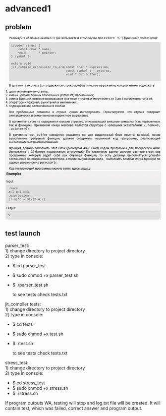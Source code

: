 # advanced1

## problem

![](problem/1.png)
![](problem/2.png)
  
## test launch  
  parser_test:  
    1) change directory to project directory  
    2) type in console:  
 - $ cd parser_test  
 - $ sudo chmod +x parser_test.sh  
 - $ ./parser_test.sh  
   
   to see tests check tests.txt  
  
  jit_compiler tests:  
    1) change directory to project directory  
    2) type in console:  
 - $ cd tests  
 - $ sudo chmod +x test.sh  
 - $ ./test.sh  
  
   to see tests check tests.txt  
  
  stress_test:  
    1) change directory to project directory  
    2) type in console:
 - $ cd stress_test  
 - $ sudo chmod +x stress.sh  
 - $ ./stress.sh  

If program outputs WA, testing will stop and log.txt file will be created. It will contain test, which was failed, correct answer and program output.
